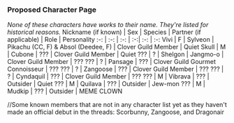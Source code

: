 ### Proposed Character Page
*None of these characters have works to their name. They're listed for historical reasons.*
Nickname (if known) | Sex | Species | Partner (if applicable) | Role | Personality
:-: | :-: | :-: | :-:| :-: | :-:
Vivi | F | Sylveon | Pikachu (CC, F) & Absol (Deedee, F) | Clover Guild Member | Quiet
Skull | M | Cubone | ??? | Clover Guild Member |  Quiet
??? | ? | Shelgon | Jangmo-o | Clover Guild Member |  ???
??? | ? | Pansage | ??? | Clover Guild Gourmet Connoisseur |  ???
??? | ? | Zangoose | ??? | Clover Guild Member |  ???
??? | ? | Cyndaquil | ??? | Clover Guild Member |  ???
??? | M | Vibrava | ??? | Outsider |  Quiet
??? | M | Quilava | ??? | Outsider |  Jew-mon
??? | M | Mudkip | ??? | Outsider |  MEME CLOWN

//Some known members that are not in any character list yet as they haven't made an official debut in the threads: Scorbunny, Zangoose, and Dragonair
